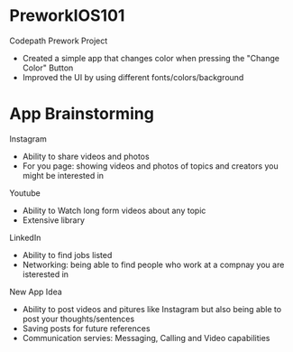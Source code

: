 # PreworkIOS101
Codepath Prework Project

- Created a simple app that changes color when pressing the "Change Color" Button
- Improved the UI by using different fonts/colors/background

# App Brainstorming
Instagram
- Ability to share videos and photos
- For you page: showing videos and photos of topics and creators you might be interested in

Youtube
- Ability to Watch long form videos about any topic
- Extensive library

LinkedIn
- Ability to find jobs listed
- Networking: being able to find people who work at a compnay you are isterested in

New App Idea
- Ability to post videos and pitures like Instagram but also being able to post your thoughts/sentences
- Saving posts for future references
- Communication servies: Messaging, Calling and Video capabilities
